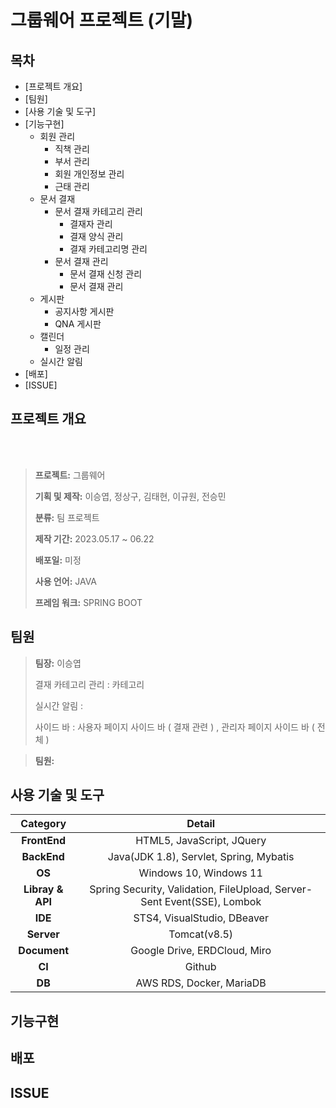 # 그룹웨어 프로젝트 (기말)
## 목차

- [프로젝트 개요]
- [팀원]
- [사용 기술 및 도구]
- [기능구현]
  - 회원 관리
    - 직책 관리
    - 부서 관리
    - 회원 개인정보 관리
    - 근태 관리
  - 문서 결재
    - 문서 결재 카테고리 관리
      - 결재자 관리
      - 결재 양식 관리
      - 결재 카테고리명 관리
    - 문서 결재 관리
      - 문서 결재 신청 관리
      - 문서 결재 관리
  - 게시판
    - 공지사항 게시판
    - QNA 게시판
  - 캘린더
    - 일정 관리
  - 실시간 알림
- [배포]
- [ISSUE]

## 프로젝트 개요

<p align="center">
  <br>
<!--   <img src="src/main/resources/static/images/login/logo.svg" width="500" height="200"> -->
  <br>
</p>

> **프로젝트:** 그룹웨어
>
> **기획 및 제작:** 이승엽, 정상구, 김태현, 이규원, 전승민
>
> **분류:** 팀 프로젝트 
>
> **제작 기간:** 2023.05.17 ~ 06.22
>
> **배포일:** 미정
>
> **사용 언어:** JAVA
> 
> **프레임 워크:** SPRING BOOT

## 팀원
> **팀장:** 이승엽
> 
> 결재 카테고리 관리 : 카테고리 
> 
> 실시간 알림 : 
>
> 사이드 바 : 사용자 페이지 사이드 바 ( 결재 관련 ) , 관리자 페이지 사이드 바 ( 전체 )

> **팀원:** 
>
> 


## 사용 기술 및 도구

|**Category**|**Detail**|
|:--:|:--:|
|**FrontEnd**|HTML5, JavaScript, JQuery|
|**BackEnd**|Java(JDK 1.8), Servlet, Spring, Mybatis|
|**OS**|Windows 10, Windows 11|
|**Libray & API**|Spring Security, Validation, FileUpload, Server-Sent Event(SSE), Lombok
|**IDE**|STS4, VisualStudio, DBeaver|
|**Server**|Tomcat(v8.5)|
|**Document**|Google Drive, ERDCloud, Miro|
|**CI**|Github|
|**DB**|AWS RDS, Docker, MariaDB|

## 기능구현

## 배포

## ISSUE
